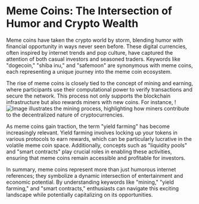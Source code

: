 # Meme Coins: The Intersection of Humor and Crypto Wealth

Meme coins have taken the crypto world by storm, blending humor with financial opportunity in ways never seen before. These digital currencies, often inspired by internet trends and pop culture, have captured the attention of both casual investors and seasoned traders. Keywords like "dogecoin," "shiba inu," and "safemoon" are synonymous with meme coins, each representing a unique journey into the meme coin ecosystem.

The rise of meme coins is closely tied to the concept of mining and earning, where participants use their computational power to verify transactions and secure the network. This process not only supports the blockchain infrastructure but also rewards miners with new coins. For instance, !![Image](https://github.com/user-attachments/assets/b6e7b7a2-655e-4d44-8baa-20c566a3cb65) illustrates the mining process, highlighting how miners contribute to the decentralized nature of cryptocurrencies.

As meme coins gain traction, the term "yield farming" has become increasingly relevant. Yield farming involves locking up your tokens in various protocols to earn rewards, which can be particularly lucrative in the volatile meme coin space. Additionally, concepts such as "liquidity pools" and "smart contracts" play crucial roles in enabling these activities, ensuring that meme coins remain accessible and profitable for investors.

In summary, meme coins represent more than just humorous internet references; they symbolize a dynamic intersection of entertainment and economic potential. By understanding keywords like "mining," "yield farming," and "smart contracts," enthusiasts can navigate this exciting landscape while potentially capitalizing on its opportunities.